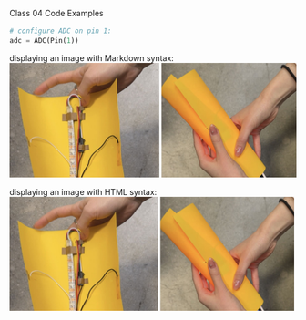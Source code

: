 Class 04 Code Examples
```python
# configure ADC on pin 1:
adc = ADC(Pin(1))
```

displaying an image with Markdown syntax:
![image description](a03_splash.jpg)

displaying an image with HTML syntax:
<img src="a03_splash.jpg" width="500">
